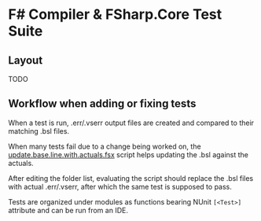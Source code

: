 # F# Compiler & FSharp.Core Test Suite

## Layout

TODO

## Workflow when adding or fixing tests

When a test is run, .err/.vserr output files are created and compared to their matching .bsl files.

When many tests fail due to a change being worked on, the [update.base.line.with.actuals.fsx](update.base.line.with.actuals.fsx) script helps updating the .bsl against the actuals.

After editing the folder list, evaluating the script should replace the .bsl files with actual .err/.vserr, after which the same test is supposed to pass.

Tests are organized under modules as functions bearing NUnit `[<Test>]` attribute and can be run from an IDE.